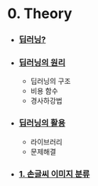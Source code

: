 # 0. Theory
* ### [딥러닝?](https://github.com/baelanche/Deep_learning_introduction/blob/master/0.theory/1.%EB%94%A5%EB%9F%AC%EB%8B%9D/README.md)
* ### [딥러닝의 원리](https://github.com/baelanche/Deep_learning_introduction/blob/master/0.theory/2.%EB%94%A5%EB%9F%AC%EB%8B%9D%EC%9D%98%20%EC%9B%90%EB%A6%AC/README.md)
	- 딥러닝의 구조
	- 비용 함수
	- 경사하강법

* ### [딥러닝의 활용](https://github.com/baelanche/Deep_learning_introduction/blob/master/0.theory/3.%EB%94%A5%EB%9F%AC%EB%8B%9D%EC%9D%98%20%ED%99%9C%EC%9A%A9/README.md)
	- 라이브러리
	- 문제해결

* ### [1. 손글씨 이미지 분류](https://github.com/baelanche/Deep_learning_introduction/tree/master/1.%20%EC%86%90%EA%B8%80%EC%94%A8%20%EC%9D%B4%EB%AF%B8%EC%A7%80%20%EB%B6%84%EB%A5%98)
